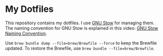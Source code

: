 # My Dotfiles

This repository contains my dotfiles. I use [GNU Stow](https://www.gnu.org/software/stow/) for managing them. The naming convention for GNU Stow is explained in this video: [GNU Stow Naming Convention](https://youtu.be/NoFiYOqnC4o?si=SlQi1YkUaC4GziYH&t=520).

Use `brew bundle dump --file=brew/Brewfile --force` to keep the Brewfile updated. To restore the Brewfile, use `brew bundle --file=brew/Brewfile`.
